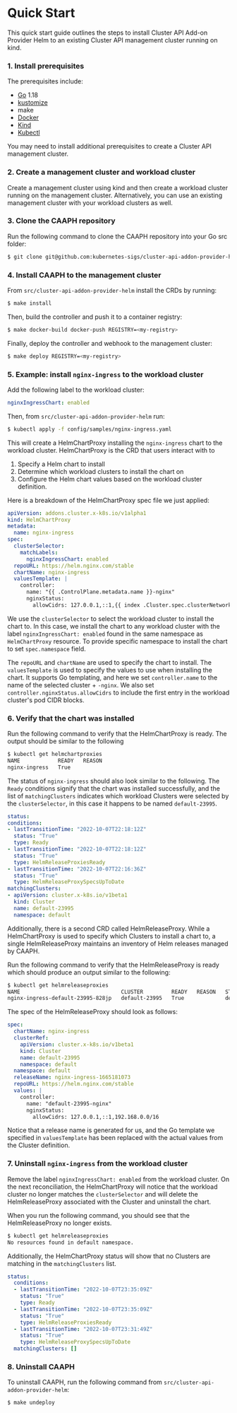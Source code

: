 # Quick Start

This quick start guide outlines the steps to install Cluster API Add-on Provider Helm to an existing Cluster API management cluster running on kind.

### 1. Install prerequisites

The prerequisites include:
- [Go](https://go.dev/dl/) 1.18
- [kustomize](https://kubectl.docs.kubernetes.io/installation/kustomize/)
- make
- [Docker](https://www.docker.com/)
- [Kind](https://kind.sigs.k8s.io/)
- [Kubectl](https://kubernetes.io/docs/tasks/tools/#kubectl)

You may need to install additional prerequisites to create a Cluster API management cluster.

### 2. Create a management cluster and workload cluster

Create a management cluster using kind and then create a workload cluster running on the management cluster. Alternatively, you can use an existing management cluster with your workload clusters as well.

### 3. Clone the CAAPH repository

Run the following command to clone the CAAPH repository into your Go src folder:

```bash
$ git clone git@github.com:kubernetes-sigs/cluster-api-addon-provider-helm.git ${GOPATH}/src/cluster-api-addon-provider-helm
```

### 4. Install CAAPH to the management cluster

From `src/cluster-api-addon-provider-helm` install the CRDs by running:

```bash
$ make install
```

Then, build the controller and push it to a container registry:

```bash
$ make docker-build docker-push REGISTRY=<my-registry>
```

Finally, deploy the controller and webhook to the management cluster:

```bash
$ make deploy REGISTRY=<my-registry>
```

### 5. Example: install `nginx-ingress` to the workload cluster

Add the following label to the workload cluster:

```yaml
nginxIngressChart: enabled
```

Then, from `src/cluster-api-addon-provider-helm` run:

```bash
$ kubectl apply -f config/samples/nginx-ingress.yaml
```

This will create a HelmChartProxy installing the `nginx-ingress` chart to the workload cluster. HelmChartProxy is the CRD that users interact with to

1. Specify a Helm chart to install
2. Determine which workload clusters to install the chart on
3. Configure the Helm chart values based on the workload cluster definition.

Here is a breakdown of the HelmChartProxy spec file we just applied:

```yaml
apiVersion: addons.cluster.x-k8s.io/v1alpha1
kind: HelmChartProxy
metadata:
  name: nginx-ingress
spec:
  clusterSelector:
    matchLabels:
      nginxIngressChart: enabled
  repoURL: https://helm.nginx.com/stable
  chartName: nginx-ingress
  valuesTemplate: |
    controller:
      name: "{{ .ControlPlane.metadata.name }}-nginx"
      nginxStatus:
        allowCidrs: 127.0.0.1,::1,{{ index .Cluster.spec.clusterNetwork.pods.cidrBlocks 0 }}
```

We use the `clusterSelector` to select the workload cluster to install the chart to. In this case, we install the chart to any workload cluster with the label `nginxIngressChart: enabled` found in the same namespace as `HelmChartProxy` resource. To provide specific namespace to install the chart to set `spec.namespace` field.

The `repoURL` and `chartName` are used to specify the chart to install. The `valuesTemplate` is used to specify the values to use when installing the chart. It supports Go templating, and here we set `controller.name` to the name of the selected cluster + `-nginx`. We also set `controller.nginxStatus.allowCidrs` to include the first entry in the workload cluster's pod CIDR blocks.

### 6. Verify that the chart was installed

Run the following command to verify that the HelmChartProxy is ready. The output should be similar to the following

```bash
$ kubectl get helmchartproxies
NAME            READY   REASON
nginx-ingress   True
```

The status of `nginx-ingress` should also look similar to the following. The `Ready` conditions signify that the chart was installed successfully, and the list of `matchingClusters` indicates which workload Clusters were selected by the `clusterSelector`, in this case it happens to be named `default-23995`.

```yaml
status:
conditions:
- lastTransitionTime: "2022-10-07T22:18:12Z"
  status: "True"
  type: Ready
- lastTransitionTime: "2022-10-07T22:18:12Z"
  status: "True"
  type: HelmReleaseProxiesReady
- lastTransitionTime: "2022-10-07T22:16:36Z"
  status: "True"
  type: HelmReleaseProxySpecsUpToDate
matchingClusters:
- apiVersion: cluster.x-k8s.io/v1beta1
  kind: Cluster
  name: default-23995
  namespace: default
```

Additionally, there is a second CRD called HelmReleaseProxy. While a HelmChartProxy is used to specify which Clusters to install a chart to, a single HelmReleaseProxy maintains an inventory of Helm releases managed by CAAPH.

Run the following command to verify that the HelmReleaseProxy is ready which should produce an output similar to the following:

```bash
$ kubectl get helmreleaseproxies
NAME                                CLUSTER         READY   REASON   STATUS     REVISION   NAMESPACE
nginx-ingress-default-23995-828jp   default-23995   True             deployed   1
```

The spec of the HelmReleaseProxy should look as follows:

```yaml
spec:
  chartName: nginx-ingress
  clusterRef:
    apiVersion: cluster.x-k8s.io/v1beta1
    kind: Cluster
    name: default-23995
    namespace: default
  namespace: default
  releaseName: nginx-ingress-1665181073
  repoURL: https://helm.nginx.com/stable
  values: |
    controller:
      name: "default-23995-nginx"
      nginxStatus:
        allowCidrs: 127.0.0.1,::1,192.168.0.0/16
```

Notice that a release name is generated for us, and the Go template we specified in `valuesTemplate` has been replaced with the actual values from the Cluster definition.

### 7. Uninstall `nginx-ingress` from the workload cluster

Remove the label `nginxIngressChart: enabled` from the workload cluster. On the next reconciliation, the HelmChartProxy will notice that the workload cluster no longer matches the `clusterSelector` and will delete the HelmReleaseProxy associated with the Cluster and uninstall the chart.

When you run the following command, you should see that the HelmReleaseProxy no longer exists.

```bash
$ kubectl get helmreleaseproxies
No resources found in default namespace.
```

Additionally, the HelmChartProxy status will show that no Clusters are matching in the `matchingClusters` list.

```yaml
status:
  conditions:
  - lastTransitionTime: "2022-10-07T23:35:09Z"
    status: "True"
    type: Ready
  - lastTransitionTime: "2022-10-07T23:35:09Z"
    status: "True"
    type: HelmReleaseProxiesReady
  - lastTransitionTime: "2022-10-07T23:31:49Z"
    status: "True"
    type: HelmReleaseProxySpecsUpToDate
  matchingClusters: []
```

### 8. Uninstall CAAPH

To uninstall CAAPH, run the following command from `src/cluster-api-addon-provider-helm`:

```bash
$ make undeploy
```